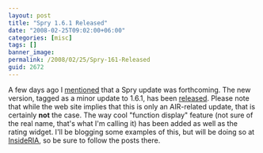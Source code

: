 ```yaml
---
layout: post
title: "Spry 1.6.1 Released"
date: "2008-02-25T09:02:00+06:00"
categories: [misc]
tags: []
banner_image: 
permalink: /2008/02/25/Spry-161-Released
guid: 2672
---
```


A few days ago I <a href="http://www.raymondcamden.com/index.cfm/2008/2/20/Spry-update-on-the-way">mentioned</a> that a Spry update was forthcoming. The new version, tagged as a minor update to 1.6.1, has been <a href="http://labs.adobe.com/technologies/spry/">released</a>. Please note that while the web site implies that this is only an AIR-related update, that is certainly <b>not</b> the case. The way cool "function display" feature (not sure of the real name, that's what I'm calling it) has been added as well as the rating widget. I'll be blogging some examples of this, but will be doing so at <a href="http://www.insideria.com">InsideRIA</a>, so be sure to follow the posts there.